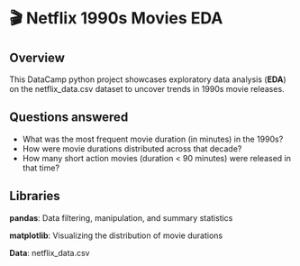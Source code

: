 # 🎬 Netflix 1990s Movies EDA

## Overview
This DataCamp python project showcases exploratory data analysis (**EDA**) on the netflix_data.csv dataset to uncover trends in 1990s movie releases.

## Questions answered
- What was the most frequent movie duration (in minutes) in the 1990s?
- How were movie durations distributed across that decade?
- How many short action movies (duration < 90 minutes) were released in that time?


## Libraries
**pandas**: Data filtering, manipulation, and summary statistics

**matplotlib**: Visualizing the distribution of movie durations

**Data**: netflix_data.csv
